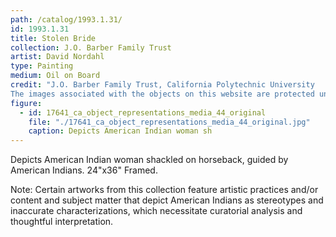 ```yaml
---
path: /catalog/1993.1.31/
id: 1993.1.31
title: Stolen Bride
collection: J.O. Barber Family Trust
artist: David Nordahl
type: Painting
medium: Oil on Board
credit: "J.O. Barber Family Trust, California Polytechnic University
The images associated with the objects on this website are protected under United States copyright laws. We are pleased to share these materials as an educational resource for the public for non-commercial, educational and personal use only, or for fair use as defined by law."
figure:
  - id: 17641_ca_object_representations_media_44_original
    file: "./17641_ca_object_representations_media_44_original.jpg"
    caption: Depicts American Indian woman sh
---
```

Depicts American Indian woman shackled on horseback, guided by American Indians. 
24"x36" Framed. 

Note: Certain artworks from this collection feature artistic practices and/or content and subject matter that depict American Indians as stereotypes and inaccurate characterizations, which necessitate curatorial analysis and thoughtful interpretation.
